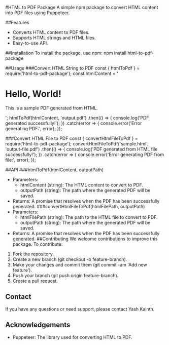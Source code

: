 #HTML to PDF Package
A simple npm package to convert HTML content into PDF files using Puppeteer.

##Features

- Converts HTML content to PDF files.
- Supports HTML strings and HTML files.
- Easy-to-use API.

##Installation
To install the package, use npm:
npm install html-to-pdf-package

##Usage
###Convert HTML String to PDF
const { htmlToPdf } = require('html-to-pdf-package');
const htmlContent = '<h1>Hello, World!</h1><p>This is a sample PDF generated from HTML.</p>';
htmlToPdf(htmlContent, 'output.pdf')
.then(() => {
console.log('PDF generated successfully!');
})
.catch(error => {
console.error('Error generating PDF:', error);
});

###Convert HTML File to PDF
const { convertHtmlFileToPdf } = require('html-to-pdf-package');
convertHtmlFileToPdf('sample.html', 'output-file.pdf')
.then(() => {
console.log('PDF generated from HTML file successfully!');
})
.catch(error => {
console.error('Error generating PDF from file:', error);
});

##API
###htmlToPdf(htmlContent, outputPath)

- Parameters:
  - htmlContent (string): The HTML content to convert to PDF.
  - outputPath (string): The path where the generated PDF will be saved.
- Returns: A promise that resolves when the PDF has been successfully generated.
  ###convertHtmlFileToPdf(htmlFilePath, outputPath)
- Parameters:
  - htmlFilePath (string): The path to the HTML file to convert to PDF.
  - outputPath (string): The path where the generated PDF will be saved.
- Returns: A promise that resolves when the PDF has been successfully generated.
  ##Contributing
  We welcome contributions to improve this package. To contribute:

1. Fork the repository.
2. Create a new branch (git checkout -b feature-branch).
3. Make your changes and commit them (git commit -am 'Add new feature').
4. Push your branch (git push origin feature-branch).
5. Create a pull request.

## Contact

If you have any questions or need support, please contact Yash Kainth.

## Acknowledgements

- Puppeteer: The library used for converting HTML to PDF.
